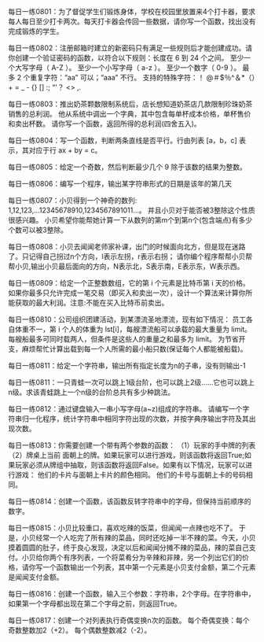 每日一练0801：为了督促学生们锻炼身体，学校在校园里放置来4个打卡器，要求每人每日至少打卡两次。每天打卡器会传回一些数据，请你写一个函数，找出没有完成锻炼的学生。

每日一练0802：注册邮箱时建立的新密码只有满足一些规则后才能创建成功。请你创建一个验证密码的函数，以符合以下规则：长度在 6 到 24 个之间。 至少一个大写字母（ A-Z ）。 至少一个小写字母（ a-z ）。 至少一个数字（ 0-9 ）。 最多 2 个重复字符：“aa” 可以；“aaa” 不行。 支持的特殊字符：！ @＃$％^＆*（）+ = _ - {} [] :; “'？ <> ,.

每日一练0803：推出奶茶颗数限制系统后，店长想知道奶茶店几款限制珍珠奶茶销售的总利润。 他从系统中调出一个字典，其中包含每单杯成本价格，单杯售价和卖出杯数。 请你写一个函数，返回所得的总利润(四舍五入)。

每日一练0804：写一个函数，判断两条直线是否平行。行由列表 [a，b，c] 表示，其对应于行 ax + by = c。

每日一练0805：给定一个奇数，然后判断最少几个 9 除于该数的结果为整数。

每日一练0806：编写一个程序，输出某字符串形式的日期是该年的第几天

每日一练0807：小贝得到一个神奇的数列: 1,12,123,...12345678910,1234567891011...。 并且小贝对于能否被3整除这个性质很感兴趣。 小贝希望你能帮她计算一下从数列的第m个到第n个(包含端点)有多少个数可以被3整除。

每日一练0808：小贝去闻闻老师家补课，出门的时候面向北方，但是现在迷路了。只记得自己拐过n个方向，l表示左拐，r表示右拐； 请你编个程序帮帮小贝帮帮小贝,输出小贝最后面向的方向，N表示北，S表示南，E表示东，W表示西。

每日一练0809：给定一个正整数数组，它的第 i 个元素是比特币第 i 天的价格。 如果你最多只允许完成一笔交易（即买入和卖出一次），设计一个算法来计算你所能获取的最大利润。注意:不能在买入比特币前卖出。

每日一练0810：公司组织团建活动，到某漂流圣地漂流，现有如下情况： 员工各自体重不一，第 i 个人的体重为 lst[i]，每艘漂流船可以承载的最大重量为 limit。每艘船最多可同时载两人，但条件是这些人的重量之和最多为 limit。 为节省开支，麻烦帮忙计算出载到每一个人所需的最小船只数(保证每个人都能被船载)。

每日一练0811：给定一个字符串，输出所有指定长度为n的子串，没有则输出-1

每日一练0811：一只青蛙一次可以跳上1级台阶，也可以跳上2级……它也可以跳上n级。求该青蛙跳上一个n级的台阶总共有多少种跳法。

每日一练0812：通过键盘输入一串小写字母(a~z)组成的字符串。 请编写一个字符串归一化程序，统计字符串中相同字符出现的次数，并按字典序输出字符及其出现次数。

每日一练0813：你需要创建一个带有两个参数的函数： （1）玩家的手中牌的列表 （2）牌桌上当前 面朝上的牌。如果玩家可以进行游戏，则该函数将返回True;如果玩家必须从牌组中抽取，则该函数将返回False。如果有以下情况，玩家可以进行游戏： 他们的卡片与面朝上卡片的颜色相同。 他们的卡号与面朝上卡的号码相同。

每日一练0814：创建一个函数，该函数反转字符串中的字母，但保持当前顺序的数字。

每日一练0815：小贝比较重口，喜欢吃辣的饭菜，但闻闻一点辣也吃不了。 于是，小贝经常一个人吃完了所有辣的菜品，同时还吃掉一半不辣的菜。今天，小贝摸着圆圆的肚子，终于良心发现，决定以后和闻闻分摊不辣的菜品，辣的菜自己支付。小贝给你两个有序列表，一个将菜肴分为辛辣和非辣，另一个列出它们的价格，请你写一个函数输出一个列表，其中第一个元素是小贝支付金额，第二个元素是闻闻支付金额。

每日一练0816：创建一个函数，输入三个参数：字符串，2个字母。在字符串中，如果第一个字母都出现在第二个字母之前，则返回True。

每日一练0817：创建一个对列表执行奇偶变换n次的函数。 每个奇偶变换：每个奇数整数加2（+2）。 每个偶数整数减2（-2）。